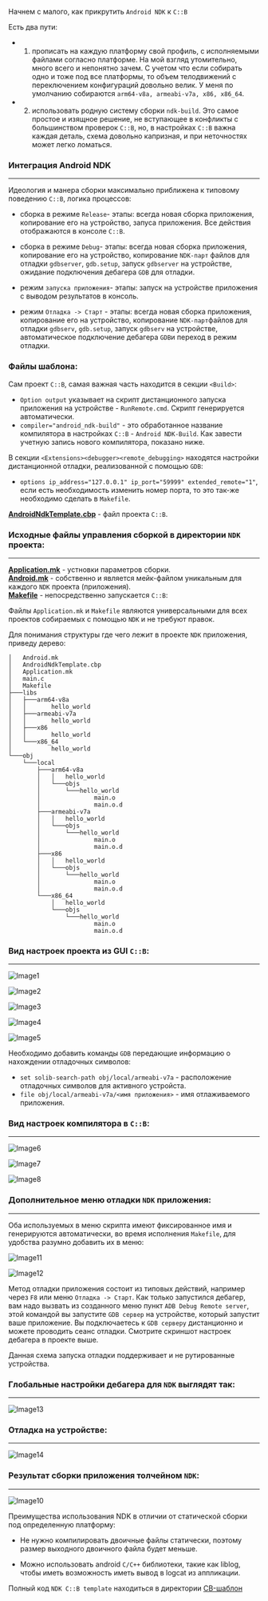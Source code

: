 Начнем с малого, как прикрутить `Android NDK` к `C::B`

Есть два пути:

- 1. прописать на каждую платформу свой профиль, с исполняемыми файлами согласно платформе. На мой взгляд утомительно, много всего и непонятно зачем. С учетом что если собирать одно и тоже под все платформы, то объем телодвижений с переключением конфигураций довольно велик.
У меня по умолчанию собираются `arm64-v8a, armeabi-v7a, x86, x86_64`.

- 2. использовать родную систему сборки `ndk-build`. Это самое простое и изящное решение, не вступающее в конфликты с большинством проверок `C::B`, но, в настройках `C::B` важна каждая деталь, схема довольно капризная, и при неточностях может легко ломаться.


### Интеграция Android NDK

----------

Идеология и манера сборки максимально приближена к типовому поведению `C::B`, логика процессов:

- сборка в режиме `Release`- этапы: всегда новая сборка приложения, копирование его на устройство, запуса приложения. Все действия отображаются в консоле `C::B`.

- сборка в режиме `Debug`- этапы: всегда новая сборка приложения, копирование его на устройство, копирование `NDK-парт` файлов для отладки `gdbserver`, `gdb.setup`, запуск `gdbserver` на устройстве, ожидание подключения дебагера `GDB` для отладки.

- режим `запуска приложения`- этапы: запуск на устройстве приложения с выводом результатов в консоль.

- режим `Отладка -> Старт` - этапы: всегда новая сборка приложения, копирование его на устройство, копирование `NDK-парт`файлов для отладки `gdbserv`, `gdb.setup`, запуск `gdbserv` на устройстве, автоматическое подключение дебагера `GDB`и переход в режим отладки.


### Файлы шаблона:

Сам проект `C::B`, самая важная часть находится в секции `<Build>`:

- `Option output` указывает на скрипт дистанционного запуска приложения на устройстве - `RunRemote.cmd`. Скрипт генерируется автоматически.  
- `compiler="android_ndk-build"` - это обработанное название компилятора в настройках `C::B` - `Android NDK-Build`. Как завести учетную запись нового компилятора, показано ниже.

В секции `<Extensions><debugger><remote_debugging>` находятся настройки дистанционной отладки, реализованной с помощью `GDB`:

- `options ip_address="127.0.0.1" ip_port="59999" extended_remote="1"`, если есть необходимость изменить номер порта, то это так-же необходимо сделать в `Makefile`.

[**AndroidNdkTemplate.cbp**](../CB-%D1%88%D0%B0%D0%B1%D0%BB%D0%BE%D0%BD/AndroidNdkTemplate.cbp) - файл проекта `C::B`.  

### Исходные файлы управления сборкой в директории `NDK` проекта:

----------

[**Application.mk**](../CB-%D1%88%D0%B0%D0%B1%D0%BB%D0%BE%D0%BD/Application.mk) - устновки параметров сборки.  
[**Android.mk**](../CB-%D1%88%D0%B0%D0%B1%D0%BB%D0%BE%D0%BD/Android.mk) - собственно и является мейк-файлом уникальным для каждого `NDK` проекта (приложения).  
[**Makefile**](../CB-%D1%88%D0%B0%D0%B1%D0%BB%D0%BE%D0%BD/Makefile) - непосредственно запускается `C::B`:

Файлы `Application.mk` и `Makefile` являются универсальными для всех проектов собираемых с помощью `NDK` и не требуют правок.

Для понимания структуры где чего лежит в проекте `NDK` приложения, приведу дерево:

    │   Android.mk
    │   AndroidNdkTemplate.cbp
    │   Application.mk
    │   main.c
    │   Makefile
    ├───libs
    │   ├───arm64-v8a
    │   │       hello_world
    │   ├───armeabi-v7a
    │   │       hello_world
    │   ├───x86
    │   │       hello_world
    │   └───x86_64
    │           hello_world
    └───obj
        └───local
            ├───arm64-v8a
            │   │   hello_world
            │   └───objs
            │       └───hello_world
            │               main.o
            │               main.o.d
            ├───armeabi-v7a
            │   │   hello_world
            │   └───objs
            │       └───hello_world
            │               main.o
            │               main.o.d
            ├───x86
            │   │   hello_world
            │   └───objs
            │       └───hello_world
            │               main.o
            │               main.o.d
            └───x86_64
                │   hello_world
                └───objs
                    └───hello_world
                            main.o
                            main.o.d


### Вид настроек проекта из GUI `C::B`:

----------

![Image1](Image1.png)

![Image2](Image2.png)

![Image3](Image3.png)

![Image4](Image4.png)

![Image5](Image5.png)

Необходимо добавить команды `GDB` передающие информацию о нахождении отладочных символов:

- `set solib-search-path obj/local/armeabi-v7a` - расположение отладочных символов для активного устройста.
- `file obj/local/armeabi-v7a/<имя приложения>`  - имя отлаживаемого приложения.  


### Вид настроек компилятора в `C::B`:

----------

![Image6](Image6.png)

![Image7](Image7.png)

![Image8](Image8.png)


### Дополнительное меню отладки `NDK` приложения:

----------

Оба используемых в меню скрипта имеют фиксированное имя и генерируются автоматически, во время исполнения `Makefile`, для удобства разумно добавить их в меню:

![Image11](Image11.png)

![Image12](Image12.png)

Метод отладки приложения состоит из типовых действий, например через `F8` или меню `Отладка -> Старт`. Как только запустился дебагер, вам надо вызвать из созданного меню пункт `ADB Debug Remote server`, этой командой вы запустите `GDB сервер` на устройстве, который запустит ваше приложение. Вы подключаетесь к `GDB серверу` дистанционно и можете проводить сеанс отладки. Смотрите скриншот настроек дебагера в проекте выше.

Данная схема запуска отладки поддерживает и не рутированные устройства.

### Глобальные настройки дебагера для `NDK` выглядят так:

----------

![Image13](Image13.png)


### Отладка на устройстве:

----------

![Image14](Image14.png)


### Результат сборки приложения толчейном `NDK`:

----------

![Image10](Image10.png)

Преимущества использования NDK в отличии от статической сборки под определенную платформу:

- Не нужно компилировать двоичные файлы статически, поэтому размер выходного двоичного файла будет меньше.

- Можно использовать android `C/C++` библиотеки, такие как liblog, чтобы иметь возможность иметь вывод в logcat из аппликации.

Полный код `NDK C::B template` находиться в директории [CB-шаблон](https://github.com/ClnViewer/Code-Blocks-Android-NDK/tree/master/CB-%D1%88%D0%B0%D0%B1%D0%BB%D0%BE%D0%BD)

